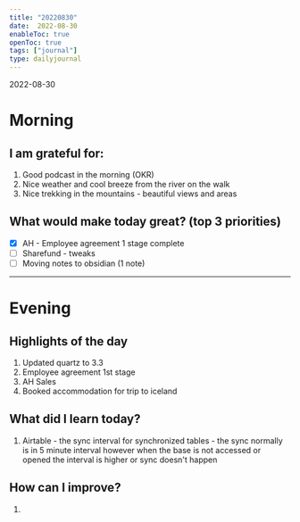 ```yaml
---
title: "20220830"
date:  2022-08-30
enableToc: true
openToc: true
tags: ["journal"]
type: dailyjournal
---
```


 2022-08-30
# Morning
## I am grateful for:
1. Good podcast in the morning (OKR) 
2. Nice weather and cool breeze from the river on the walk
3. Nice trekking in the mountains - beautiful views and areas 

## What would make today great? (top 3 priorities)
- [x] AH - Employee agreement 1 stage complete
- [ ] Sharefund - tweaks 
- [ ] Moving notes to obsidian (1 note) 

---
# Evening
## Highlights of the day
1. Updated quartz to 3.3
2. Employee agreement 1st stage 
3. AH Sales
4. Booked accommodation for trip to iceland 

## What did I learn today?
1. Airtable - the sync interval for synchronized tables - the sync normally is in 5 minute interval however when the base is not accessed or opened the interval is higher or sync doesn't happen 

## How can I improve?
1. 